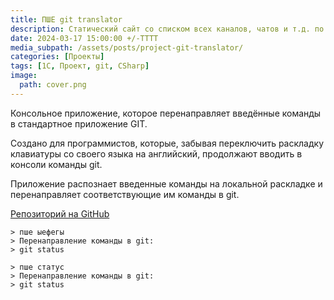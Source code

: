 ```yaml
---
title: ПШЕ git translator
description: Статический сайт со списком всех каналов, чатов и т.д. по теме 1С в Telegram
date: 2024-03-17 15:00:00 +/-TTTT
media_subpath: /assets/posts/project-git-translator/
categories: [Проекты]
tags: [1С, Проект, git, CSharp]
image:
  path: cover.png
---
```


Консольное приложение, которое перенаправляет введённые команды в стандартное приложение GIT.

Создано для программистов, которые, забывая переключить раскладку клавиатуры со своего языка на английский, продолжают вводить в консоли команды git.

Приложение распознает введенные команды на локальной раскладке и перенаправляет соответствующие им команды в git.

[Репозиторий на GitHub](https://github.com/SeiOkami/git-translator)

```
> пше ыефегы
> Перенаправление команды в git:
> git status
```

```
> пше статус
> Перенаправление команды в git:
> git status
```
